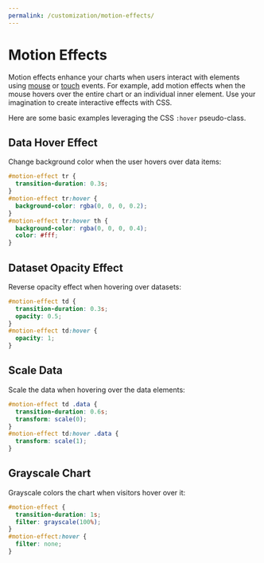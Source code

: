 ```yaml
---
permalink: /customization/motion-effects/
---
```


# Motion Effects

Motion effects enhance your charts when users interact with elements using [mouse](https://developer.mozilla.org/en-US/docs/Web/CSS/:hover) or [touch](https://developer.mozilla.org/en-US/docs/Web/CSS/touch-action) events. For example, add motion effects when the mouse hovers over the entire chart or an individual inner element. Use your imagination to create interactive effects with CSS.

Here are some basic examples leveraging the CSS `:hover` pseudo-class.

## Data Hover Effect

Change background color when the user hovers over data items:

```css
#motion-effect tr {
  transition-duration: 0.3s;
}
#motion-effect tr:hover {
  background-color: rgba(0, 0, 0, 0.2);
}
#motion-effect tr:hover th {
  background-color: rgba(0, 0, 0, 0.4);
  color: #fff;
}
```

<code-example code-example-id="motion-effect-example-1">
<template v-slot:css-code>
#motion-effect-example-1 {
  height: 200px;
  max-width: 300px;
  margin: 0 auto;
}
#motion-effect-example-1 tr {
  transition-duration: 0.3s;
}
#motion-effect-example-1 tr:hover {
  background-color: rgba(0, 0, 0, 0.2);
}
#motion-effect-example-1 tr:hover th {
  background-color: rgba(0, 0, 0, 0.4);
  color: #fff;
}
</template>
<template v-slot:html-code>
<table class="charts-css column show-labels show-primary-axis show-5-secondary-axes data-spacing-5 hide-data" id="motion-effect-example-1">

  <caption> Motion Effect Example #1 </caption>

  <thead>
    <tr>
      <th scope="col"> Year </th>
      <th scope="col"> Progress </th>
    </tr>
  </thead>

  <tbody>
    <tr>
      <th scope="row"> 2016 </th>
      <td style="--size: 0.2"> <span class="data"> 20 </span> </td>
    </tr>
    <tr>
      <th scope="row"> 2017 </th>
      <td style="--size: 0.4"> <span class="data"> 40 </span> </td>
    </tr>
    <tr>
      <th scope="row"> 2018 </th>
      <td style="--size: 0.6"> <span class="data"> 60 </span> </td>
    </tr>
    <tr>
      <th scope="row"> 2019 </th>
      <td style="--size: 0.4"> <span class="data"> 40 </span> </td>
    </tr>
    <tr>
      <th scope="row"> 2020 </th>
      <td style="--size: 0.2"> <span class="data"> 20 </span> </td>
    </tr>
  </tbody>

</table>
</template>
</code-example>

## Dataset Opacity Effect

Reverse opacity effect when hovering over datasets:

```css
#motion-effect td {
  transition-duration: 0.3s;
  opacity: 0.5;
}
#motion-effect td:hover {
  opacity: 1;
}
```

<code-example code-example-id="motion-effect-example-2">
<template v-slot:css-code>
#motion-effect-example-2 {
  height: 200px;
  max-width: 500px;
  margin: 0 auto;
}
#motion-effect-example-2 td {
  transition-duration: 0.3s;
  opacity: 0.5;
}
#motion-effect-example-2 td:hover {
  opacity: 1;
}
</template>
<template v-slot:html-code>
<table class="charts-css column multiple show-primary-axis show-data-axes data-spacing-20 hide-data" id="motion-effect-example-2">

  <caption> Motion Effect Example #2 </caption>

  <thead>
    <tr>
      <th scope="col"> Year </th>
      <th scope="col"> Progress 1 </th>
      <th scope="col"> Progress 2 </th>
      <th scope="col"> Progress 3 </th>
      <th scope="col"> Progress 4 </th>
      <th scope="col"> Progress 5 </th>
    </tr>
  </thead>

  <tbody>
    <tr>
      <th scope="row"> 2010 </th>
      <td style="--size: 0.2;"> <span class="data"> 20 </span> </td>
      <td style="--size: 0.5;"> <span class="data"> 50 </span> </td>
      <td style="--size: 1.0;"> <span class="data"> 100 </span> </td>
      <td style="--size: 0.7;"> <span class="data"> 70 </span> </td>
      <td style="--size: 0.4;"> <span class="data"> 40 </span> </td>
    </tr>
    <tr>
      <th scope="row"> 2020 </th>
      <td style="--size: 0.9;"> <span class="data"> 90 </span> </td>
      <td style="--size: 0.6;"> <span class="data"> 60 </span> </td>
      <td style="--size: 0.4;"> <span class="data"> 40 </span> </td>
      <td style="--size: 0.7;"> <span class="data"> 70 </span> </td>
      <td style="--size: 1.0;"> <span class="data"> 100 </span> </td>
    </tr>
  </tbody>

</table>
</template>
</code-example>

## Scale Data

Scale the data when hovering over the data elements:

```css
#motion-effect td .data {
  transition-duration: 0.6s;
  transform: scale(0);
}
#motion-effect td:hover .data {
  transform: scale(1);
}
```

<code-example code-example-id="motion-effect-example-3">
<template v-slot:css-code>
#motion-effect-example-3 {
  height: 200px;
  max-width: 300px;
  margin: 0 auto;
}
#motion-effect-example-3 td .data {
  transition-duration: 0.6s;
  transform: scale(0);
}
#motion-effect-example-3 td:hover .data {
  transform: scale(1);
}
</template>
<template v-slot:html-code>
<table class="charts-css column show-primary-axis show-5-secondary-axes data-spacing-5" id="motion-effect-example-3">

  <caption> Motion Effect Example #3 </caption>

  <thead>
    <tr>
      <th scope="col"> Year </th>
      <th scope="col"> Progress </th>
    </tr>
  </thead>

  <tbody>
    <tr>
      <th scope="row"> 2016 </th>
      <td style="--size: 0.2"> <span class="data"> 20 </span> </td>
    </tr>
    <tr>
      <th scope="row"> 2017 </th>
      <td style="--size: 0.4"> <span class="data"> 40 </span> </td>
    </tr>
    <tr>
      <th scope="row"> 2018 </th>
      <td style="--size: 0.6"> <span class="data"> 60 </span> </td>
    </tr>
    <tr>
      <th scope="row"> 2019 </th>
      <td style="--size: 0.8"> <span class="data"> 80 </span> </td>
    </tr>
    <tr>
      <th scope="row"> 2020 </th>
      <td style="--size: 1.0"> <span class="data"> 100 </span> </td>
    </tr>
  </tbody>

</table>
</template>
</code-example>

## Grayscale Chart

Grayscale colors the chart when visitors hover over it:

```css
#motion-effect {
  transition-duration: 1s;
  filter: grayscale(100%);
}
#motion-effect:hover {
  filter: none;
}
```

<code-example code-example-id="motion-effect-example-4">
<template v-slot:css-code>
#motion-effect-example-4 {
  height: 200px;
  max-width: 300px;
  margin: 0 auto;
  transition-duration: 1s;
  filter: grayscale(100%);
}
#motion-effect-example-4:hover {
  filter: none;
}
</template>
<template v-slot:html-code>
<table class="charts-css column show-primary-axis show-5-secondary-axes data-spacing-10 hide-data" id="motion-effect-example-4">

  <caption> Motion Effect Example #4 </caption>

  <thead>
    <tr>
      <th scope="col"> Year </th>
      <th scope="col"> Progress </th>
    </tr>
  </thead>

  <tbody>
    <tr>
      <th scope="row"> 2016 </th>
      <td style="--size: 0.2"> <span class="data"> 20 </span> </td>
    </tr>
    <tr>
      <th scope="row"> 2017 </th>
      <td style="--size: 0.4"> <span class="data"> 40 </span> </td>
    </tr>
    <tr>
      <th scope="row"> 2018 </th>
      <td style="--size: 0.6"> <span class="data"> 60 </span> </td>
    </tr>
    <tr>
      <th scope="row"> 2019 </th>
      <td style="--size: 0.8"> <span class="data"> 80 </span> </td>
    </tr>
    <tr>
      <th scope="row"> 2020 </th>
      <td style="--size: 1.0"> <span class="data"> 100 </span> </td>
    </tr>
  </tbody>

</table>
</template>
</code-example>
